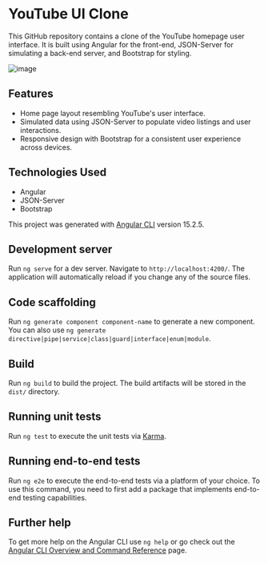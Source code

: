 # YouTube UI Clone

This GitHub repository contains a clone of the YouTube homepage user interface. It is built using Angular for the front-end, JSON-Server for simulating a back-end server, and Bootstrap for styling.

![image](https://github.com/unnikrishn6/YouTube-UI-Clone/assets/111999304/8af58426-ad7b-486e-939c-2deb62e8cab9)


## Features

- Home page layout resembling YouTube's user interface.
- Simulated data using JSON-Server to populate video listings and user interactions.
- Responsive design with Bootstrap for a consistent user experience across devices.

## Technologies Used

- Angular
- JSON-Server
- Bootstrap

This project was generated with [Angular CLI](https://github.com/angular/angular-cli) version 15.2.5.

## Development server

Run `ng serve` for a dev server. Navigate to `http://localhost:4200/`. The application will automatically reload if you change any of the source files.

## Code scaffolding

Run `ng generate component component-name` to generate a new component. You can also use `ng generate directive|pipe|service|class|guard|interface|enum|module`.

## Build

Run `ng build` to build the project. The build artifacts will be stored in the `dist/` directory.

## Running unit tests

Run `ng test` to execute the unit tests via [Karma](https://karma-runner.github.io).

## Running end-to-end tests

Run `ng e2e` to execute the end-to-end tests via a platform of your choice. To use this command, you need to first add a package that implements end-to-end testing capabilities.

## Further help

To get more help on the Angular CLI use `ng help` or go check out the [Angular CLI Overview and Command Reference](https://angular.io/cli) page.
